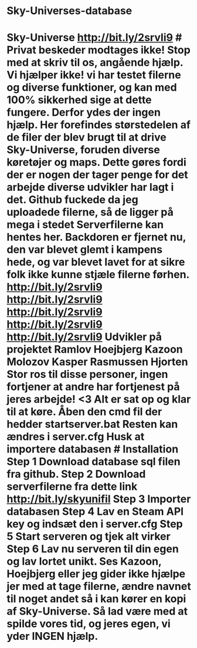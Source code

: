 # Sky-Universes-database
# Sky-Universe http://bit.ly/2srvIi9 # Privat beskeder modtages ikke! Stop med at skriv til os, angående hjælp. Vi hjælper ikke! vi har testet filerne og diverse funktioner, og kan med 100% sikkerhed sige at dette fungere. Derfor ydes der ingen hjælp.  Her forefindes størstedelen af de filer der blev brugt til at drive Sky-Universe, foruden diverse køretøjer og maps. Dette gøres fordi der er nogen der tager penge for det arbejde diverse udvikler har lagt i det.  Github fuckede da jeg uploadede filerne, så de ligger på mega i stedet Serverfilerne kan hentes her. Backdoren er fjernet nu, den var blevet glemt i kampens hede, og var blevet lavet for at sikre folk ikke kunne stjæle filerne førhen. http://bit.ly/2srvIi9 http://bit.ly/2srvIi9 http://bit.ly/2srvIi9 http://bit.ly/2srvIi9 http://bit.ly/2srvIi9  Udvikler på projektet Ramlov Hoejbjerg Kazoon Molozov Kasper Rasmussen Hjorten  Stor ros til disse personer, ingen fortjener at andre har fortjenest på jeres arbejde! &lt;3  Alt er sat op og klar til at køre. Åben den cmd fil der hedder startserver.bat  Resten kan ændres i server.cfg  Husk at importere databasen   # Installation Step 1 Download database sql filen fra github. Step 2 Download serverfilerne fra dette link http://bit.ly/skyunifil Step 3 Importer databasen Step 4 Lav en Steam API key og indsæt den i server.cfg Step 5 Start serveren og tjek alt virker Step 6 Lav nu serveren til din egen og lav lortet unikt.   Ses  Kazoon, Hoejbjerg eller jeg gider ikke hjælpe jer med at tage filerne, ændre navnet til noget andet så i kan kører en kopi af Sky-Universe. Så lad være med at spilde vores tid, og jeres egen, vi yder INGEN hjælp.
